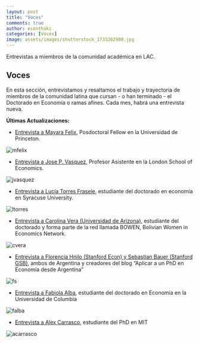 ```yaml
---
layout: post
title: "Voces"
comments: true
author: econthaki
categories: [Voces]
image: assets/images/shutterstock_1733262980.jpg
---
```


Entrevistas a miembros de la comunidad académica en LAC.

## Voces

En esta sección, entrevistamos y resaltamos el trabajo y trayectoria de miembros de la comunidad latina que cursan - o han terminado - el Doctorado en Economía o ramas afines. Cada mes, habrá una entrevista nueva.


**Últimas Actualizaciones:**
-  [Entrevista a Mayara Felix][voces-mfelix],  Posdoctoral Fellow en la Universidad de Princeton.

[voces-mfelix]:   https://econthaki.github.io/voces/2022/11/01/voces_mayara_felix.html

![mfelix]({{site.baseurl}}/assets/images/voces_mayara_felix.jpg)

-  [Entrevista a Jose P. Vasquez][voces-jvasquez],  Profesor Asistente en la London School of Economics.

[voces-jvasquez]:   https://econthaki.github.io/voces/2022/06/01/voces_jose_p_vasquez.html

![jvasquez]({{site.baseurl}}/assets/images/voces_jose_p_vasquez.jpg)


-  [Entrevista a Lucía Torres Frasele][voces-ltorres],  estudiante del doctorado en economía en Syracuse University.

[voces-ltorres]:   https://econthaki.github.io/voces/2022/03/01/voces_lucia_torres.html

![ltorres]({{site.baseurl}}/assets/images/lucia_torres.jpg)



-  [Entrevista a Carolina Vera (Universidad de Arizona)][voces-cvera], estudiante del doctorado y  forma parte de la red llamada BOWEN, Bolivian Women in Economics Network.

[voces-cvera]:   https://econthaki.github.io/voces/2022/02/01/voces-cvera.html

![cvera]({{site.baseurl}}/assets/images/carolina-vera.jpg)


-  [Entrevista a Florencia Hnilo (Stanford Econ) y Sebastian Bauer (Stanford GSB)][voces-fs], ambos de Argentina y creadores del blog “Aplicar a un PhD en Economía desde Argentina”

[voces-fs]:   https://econthaki.github.io/voces/2021/10/01/voces_fhnilo_sbauer.html

![fs]({{site.baseurl}}/assets/images/FH-SB.jpg)


-  [Entrevista a Fabiola Alba][voces-falba], estudiante del doctorado en Economía en la Universidad de Columbia 

[voces-falba]:   https://econthaki.github.io/voces/2021/06/01/voces_falba.html

![falba]({{site.baseurl}}/assets/images/Fabiola-Alba.jpg)


-  [Entrevista a Alex Carrasco][voces-acarrasco], estudiante del PhD en MIT 

[voces-acarrasco]:   https://econthaki.github.io/voces/2021/09/01/voces_acarrasco.html

![acarrasco]({{site.baseurl}}/assets/images/Alex-Carrasco.jpg)


